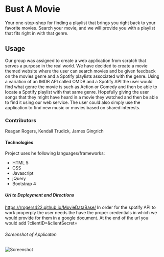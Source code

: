 # Bust A Movie
Your one-stop-shop for finding a playlist that brings you right back to your favorite movies. Search your movie, and we will provide you with a playlist that fits right in with that genre.
## Usage
Our group was assigned to create a web application from scratch that serves a purpose in the real world. We have decided to create a movie themed website where the user can search movies and be given feedback on the movies genre and a Spotify playlists associated with the genre. Using a variation of an IMDB API called OMDB and a Spotify API the user would find what genre the movie is such as Action or Comedy and then be able to locate a Spotify playlist with that same genre. Hopefully giving the user songs that they might have heard in a movie they watched and then be able to find it using our web service. The user could also simply use the application to find new music or movies based on shared interests.
### Contributors
Reagan Rogers, Kendall Trudick, James Gingrich
#### Technologies
Project uses he following languages/frameworks:
* HTML 5
* CSS
* Javascript
* jQuery
* Bootstrap 4

##### Url to Deployment and Directions
https://rrogers422.github.io/MovieDataBase/
In order for the spotify API to work properply the user needs the have the proper credentials in which we would provide for them in a google document. At the end of the url you would add ?clientID=&clientSecret=


###### Screenshot of Applicaton
![Screenshot](Assets/Images/Bust-A-Movie.png)
